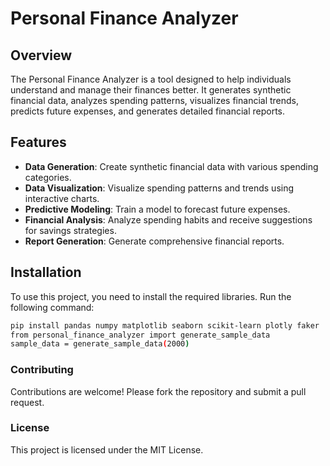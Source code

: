 # Personal Finance Analyzer

## Overview
The Personal Finance Analyzer is a tool designed to help individuals understand and manage their finances better. It generates synthetic financial data, analyzes spending patterns, visualizes financial trends, predicts future expenses, and generates detailed financial reports.

## Features
- **Data Generation**: Create synthetic financial data with various spending categories.
- **Data Visualization**: Visualize spending patterns and trends using interactive charts.
- **Predictive Modeling**: Train a model to forecast future expenses.
- **Financial Analysis**: Analyze spending habits and receive suggestions for savings strategies.
- **Report Generation**: Generate comprehensive financial reports.

## Installation
To use this project, you need to install the required libraries. Run the following command:
```bash
pip install pandas numpy matplotlib seaborn scikit-learn plotly faker
from personal_finance_analyzer import generate_sample_data
sample_data = generate_sample_data(2000)
```

### Contributing
Contributions are welcome! Please fork the repository and submit a pull request.

### License
This project is licensed under the MIT License.



